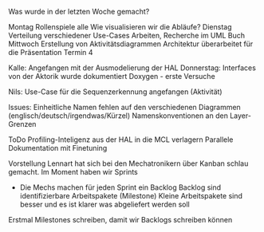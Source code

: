 Was wurde in der letzten Woche gemacht?

Montag Rollenspiele alle
Wie visualisieren wir die Abläufe?
Dienstag
Verteilung verschiedener Use-Cases Arbeiten, Recherche im UML Buch
Mittwoch
Erstellung von Aktivitätsdiagrammen
Architektur überarbeitet für die Präsentation Termin 4

Kalle: Angefangen mit der Ausmodelierung der HAL
Donnerstag: Interfaces von der Aktorik wurde dokumentiert
Doxygen - erste Versuche

Nils: Use-Case für die Sequenzerkennung angefangen (Aktivität)

Issues: 
Einheitliche Namen fehlen auf den verschiedenen Diagrammen (englisch/deutsch/irgendwas/Kürzel)
Namenskonventionen an den Layer-Grenzen



ToDo
Profiling-Inteligenz aus der HAL in die MCL verlagern
Parallele Dokumentation mit Finetuning

Vorstellung 
Lennart hat sich bei den Mechatronikern über Kanban schlau gemacht.
Im Moment haben wir Sprints
 - Die Mechs machen für jeden Sprint ein Backlog
Backlog sind identifizierbare Arbeitspakete (Milestone)
Kleine Arbeitspakete sind besser und es ist klarer was abgeliefert werden soll

Erstmal Milestones schreiben, damit wir Backlogs schreiben können